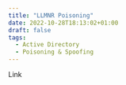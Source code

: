 ```yaml
---
title: "LLMNR Poisoning"
date: 2022-10-28T18:13:02+01:00
draft: false
tags:
  - Active Directory
  - Poisoning & Spoofing
---
```


Link
